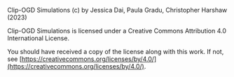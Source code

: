 Clip-OGD Simulations (c) by Jessica Dai, Paula Gradu, Christopher Harshaw (2023)

Clip-OGD Simulations is licensed under a
Creative Commons Attribution 4.0 International License.

You should have received a copy of the license along with this
work. If not, see [https://creativecommons.org/licenses/by/4.0/](https://creativecommons.org/licenses/by/4.0/).
